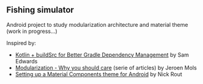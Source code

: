 ## Fishing simulator

Android project to study modularization architecture and material theme
(work in progress...)

Inspired by:
- [Kotlin + buildSrc for Better Gradle Dependency Management](https://handstandsam.com/2018/02/11/kotlin-buildsrc-for-better-gradle-dependency-management/) by Sam Edwards
- [Modularization - Why you should care](https://jeroenmols.com/blog/2019/03/06/modularizationwhy/) (serie of articles) by Jeroen Mols
- [Setting up a Material Components theme for Android](https://medium.com/over-engineering/setting-up-a-material-components-theme-for-android-fbf7774da739) by Nick Rout
